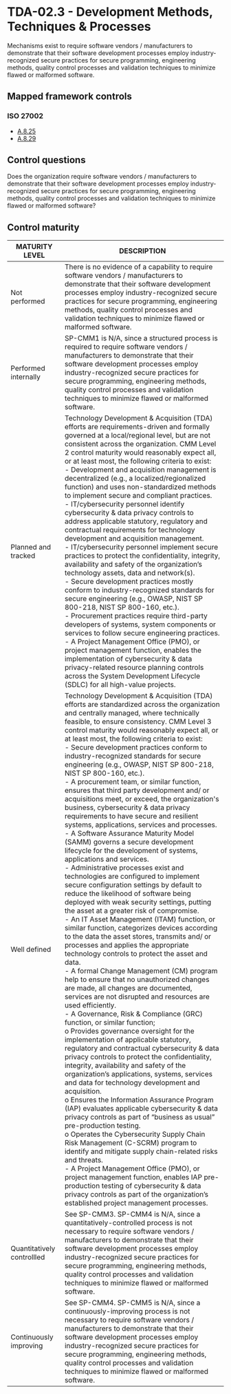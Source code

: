# TDA-02.3 - Development Methods, Techniques & Processes
Mechanisms exist to require software vendors / manufacturers to demonstrate that their software development processes employ industry-recognized secure practices for secure programming, engineering methods, quality control processes and validation techniques to minimize flawed or malformed software.
## Mapped framework controls
### ISO 27002
- [A.8.25](../iso27002/a-8.md#a825)
- [A.8.29](../iso27002/a-8.md#a829)
## Control questions
Does the organization require software vendors / manufacturers to demonstrate that their software development processes employ industry-recognized secure practices for secure programming, engineering methods, quality control processes and validation techniques to minimize flawed or malformed software?
## Control maturity
|       MATURITY LEVEL       |                                                                                                                                                                                                                                                                                                                                                                                                                                                                                                                                                                                                                                                                                                                                                                                                                                                                                                                                                                                                                                                                                                                                                                                                                                                                 DESCRIPTION                                                                                                                                                                                                                                                                                                                                                                                                                                                                                                                                                                                                                                                                                                                                                                                                                                                                                                                                                                                                                                                                                                                                                                                                                                                                 |
|----------------------------|---------------------------------------------------------------------------------------------------------------------------------------------------------------------------------------------------------------------------------------------------------------------------------------------------------------------------------------------------------------------------------------------------------------------------------------------------------------------------------------------------------------------------------------------------------------------------------------------------------------------------------------------------------------------------------------------------------------------------------------------------------------------------------------------------------------------------------------------------------------------------------------------------------------------------------------------------------------------------------------------------------------------------------------------------------------------------------------------------------------------------------------------------------------------------------------------------------------------------------------------------------------------------------------------------------------------------------------------------------------------------------------------------------------------------------------------------------------------------------------------------------------------------------------------------------------------------------------------------------------------------------------------------------------------------------------------------------------------------------------------------------------------------------------------------------------------------------------------------------------------------------------------------------------------------------------------------------------------------------------------------------------------------------------------------------------------------------------------------------------------------------------------------------------------------------------------------------------------------------------------------------------------------------------------------------------------------------------------------------------------------------------------------------------------------------------------------------------------------------------------------------------------------------------------|
| Not performed              | There is no evidence of a capability to require software vendors / manufacturers to demonstrate that their software development processes employ industry-recognized secure practices for secure programming, engineering methods, quality control processes and validation techniques to minimize flawed or malformed software.                                                                                                                                                                                                                                                                                                                                                                                                                                                                                                                                                                                                                                                                                                                                                                                                                                                                                                                                                                                                                                                                                                                                                                                                                                                                                                                                                                                                                                                                                                                                                                                                                                                                                                                                                                                                                                                                                                                                                                                                                                                                                                                                                                                                            |
| Performed internally       | SP-CMM1 is N/A, since a structured process is required to require software vendors / manufacturers to demonstrate that their software development processes employ industry-recognized secure practices for secure programming, engineering methods, quality control processes and validation techniques to minimize flawed or malformed software.                                                                                                                                                                                                                                                                                                                                                                                                                                                                                                                                                                                                                                                                                                                                                                                                                                                                                                                                                                                                                                                                                                                                                                                                                                                                                                                                                                                                                                                                                                                                                                                                                                                                                                                                                                                                                                                                                                                                                                                                                                                                                                                                                                                          |
| Planned and tracked        | Technology Development & Acquisition (TDA) efforts are requirements-driven and formally governed at a local/regional level, but are not consistent across the organization. CMM Level 2 control maturity would reasonably expect all, or at least most, the following criteria to exist:<br>- Development and acquisition management is decentralized (e.g., a localized/regionalized function) and uses non-standardized methods to implement secure and compliant practices.<br>- IT/cybersecurity personnel identify cybersecurity & data privacy controls to address applicable statutory, regulatory and contractual requirements for technology development and acquisition management.<br>- IT/cybersecurity personnel implement secure practices to protect the confidentiality, integrity, availability and safety of the organization’s technology assets, data and network(s).<br>- Secure development practices mostly conform to industry-recognized standards for secure engineering (e.g., OWASP, NIST SP 800-218, NIST SP 800-160, etc.). <br>- Procurement practices require third-party developers of systems, system components or services to follow secure engineering practices. <br>- A Project Management Office (PMO), or project management function, enables the implementation of cybersecurity & data privacy-related resource planning controls across the System Development Lifecycle (SDLC) for all high-value projects.                                                                                                                                                                                                                                                                                                                                                                                                                                                                                                                                                                                                                                                                                                                                                                                                                                                                                                                                                                                                                                                                                   |
| Well defined               | Technology Development & Acquisition (TDA) efforts are standardized across the organization and centrally managed, where technically feasible, to ensure consistency. CMM Level 3 control maturity would reasonably expect all, or at least most, the following criteria to exist:<br>- Secure development practices conform to industry-recognized standards for secure engineering (e.g., OWASP, NIST SP 800-218, NIST SP 800-160, etc.). <br>- A procurement team, or similar function, ensures that third party development and/ or acquisitions meet, or exceed, the organization's business, cybersecurity & data privacy requirements to have secure and resilient systems, applications, services and processes.<br>- A Software Assurance Maturity Model (SAMM) governs a secure development lifecycle for the development of systems, applications and services.<br>- Administrative processes exist and technologies are configured to implement secure configuration settings by default to reduce the likelihood of software being deployed with weak security settings, putting the asset at a greater risk of compromise.<br>- An IT Asset Management (ITAM) function, or similar function, categorizes devices according to the data the asset stores, transmits and/ or processes and applies the appropriate technology controls to protect the asset and data.<br>- A formal Change Management (CM) program help to ensure that no unauthorized changes are made, all changes are documented, services are not disrupted and resources are used efficiently.<br>- A Governance, Risk & Compliance (GRC) function, or similar function;<br>o	Provides governance oversight for the implementation of applicable statutory, regulatory and contractual cybersecurity & data privacy controls to protect the confidentiality, integrity, availability and safety of the organization’s applications, systems, services and data for technology development and acquisition.<br>o	Ensures the Information Assurance Program (IAP) evaluates applicable cybersecurity & data privacy controls as part of “business as usual” pre-production testing. <br>o	Operates the Cybersecurity Supply Chain Risk Management (C-SCRM) program to identify and mitigate supply chain-related risks and threats.<br>- A Project Management Office (PMO), or project management function, enables IAP pre-production testing of cybersecurity & data privacy controls as part of the organization’s established project management processes. |
| Quantitatively controllled | See SP-CMM3. SP-CMM4 is N/A, since a quantitatively-controlled process is not necessary to require software vendors / manufacturers to demonstrate that their software development processes employ industry-recognized secure practices for secure programming, engineering methods, quality control processes and validation techniques to minimize flawed or malformed software.                                                                                                                                                                                                                                                                                                                                                                                                                                                                                                                                                                                                                                                                                                                                                                                                                                                                                                                                                                                                                                                                                                                                                                                                                                                                                                                                                                                                                                                                                                                                                                                                                                                                                                                                                                                                                                                                                                                                                                                                                                                                                                                                                         |
| Continuously improving     | See SP-CMM4. SP-CMM5 is N/A, since a continuously-improving process is not necessary to require software vendors / manufacturers to demonstrate that their software development processes employ industry-recognized secure practices for secure programming, engineering methods, quality control processes and validation techniques to minimize flawed or malformed software.                                                                                                                                                                                                                                                                                                                                                                                                                                                                                                                                                                                                                                                                                                                                                                                                                                                                                                                                                                                                                                                                                                                                                                                                                                                                                                                                                                                                                                                                                                                                                                                                                                                                                                                                                                                                                                                                                                                                                                                                                                                                                                                                                            |

